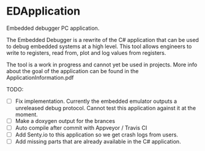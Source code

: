 # EDApplication
Embedded debugger PC application.

The Embedded Debugger is a rewrite of the C# application that can be used to debug embedded systems at a high level. 
This tool allows engineers to write to registers, read from, plot and log values from registers. 

The tool is a work in progress and cannot yet be used in projects.
More info about the goal of the application can be found in the ApplicationInformation.pdf

TODO:
- [ ] Fix implementation. Currently the embedded emulator outputs a unreleased debug protocol. Cannot test this application against it at the moment.
- [ ] Make a doxygen output for the brances
- [ ] Auto compile after commit with Appveyor / Travis CI
- [ ] Add Senty.io to this application so we get crash logs from users.
- [ ] Add missing parts that are already available in the C# application.